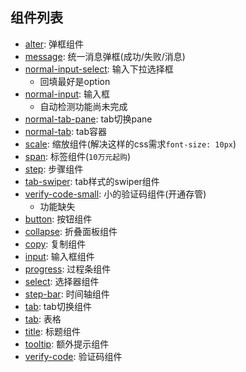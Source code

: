 ## 组件列表
- [alter](./alter.md): 弹框组件
- [message](./message.md): 统一消息弹框(成功/失败/消息)
- [normal-input-select](./normal-input-select.md): 输入下拉选择框
  - 回填最好是option
- [normal-input](./normal-input.md): 输入框
  - 自动检测功能尚未完成
- [normal-tab-pane](./normal-tab-pane.md): tab切换pane
- [normal-tab](./normal-tab.md): tab容器
- [scale](./scale.md): 缩放组件(解决这样的css需求`font-size: 10px`)
- [span](./span.md): 标签组件(`10万元起购`)
- [step](./step.md): 步骤组件
- [tab-swiper](./tab-swiper.md): tab样式的swiper组件
- [verify-code-small](./verify-code-small.md): 小的验证码组件(开通存管)
  - 功能缺失
- [button](./button.md): 按钮组件
- [collapse](./collapse.md): 折叠面板组件
- [copy](./copy.md): 复制组件
- [input](./input.md): 输入框组件
- [progress](./progress.md): 过程条组件
- [select](./select.md): 选择器组件
- [step-bar](./step-bar): 时间轴组件
- [tab](./tab.md): tab切换组件
- [tab](./table.md): 表格
- [title](./title.md): 标题组件
- [tooltip](./tooltip.md): 额外提示组件
- [verify-code](./verify-code.md): 验证码组件
